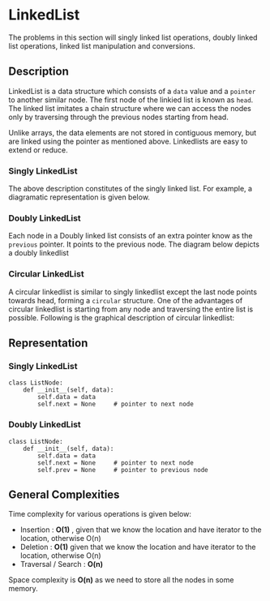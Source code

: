 # LinkedList

The problems in this section will singly linked list operations, doubly linked list operations,
linked list manipulation and conversions.

## Description

LinkedList is a data structure which consists of a `data` value and a `pointer` to another similar node. The first node of the linkied list
is known as `head`. The linked list imitates a chain structure where we can access the nodes only by traversing through the previous nodes starting from head.

Unlike arrays, the data elements are not stored in contiguous memory, but are linked using the pointer as mentioned above. Linkedlists are easy to extend or reduce. 

### Singly LinkedList

The above description constitutes of the singly linked list. For example, a diagramatic representation is given below.

### Doubly LinkedList

Each node in a Doubly linked list consists of an extra pointer know as the `previous` pointer. It points to the previous node.
The diagram below depicts a doubly linkedlist

### Circular LinkedList

A circular linkedlist is similar to singly linkedlist except the last node points towards head, forming a `circular` structure.
One of the advantages of circular linkedlist is starting from any node and traversing the entire list is possible.
Following is the graphical description of circular linkedlist:

## Representation

### Singly LinkedList

```
class ListNode:
    def __init__(self, data):
        self.data = data
        self.next = None     # pointer to next node

```

### Doubly LinkedList

```
class ListNode:
    def __init__(self, data):
        self.data = data
        self.next = None     # pointer to next node
        self.prev = None     # pointer to previous node

```

## General Complexities

Time complexity for various operations is given below:
- Insertion : <b>O(1)</b> , given that we know the location and have iterator to the location, otherwise O(n)
- Deletion : <b>O(1)</b> given that we know the location and have iterator to the location, otherwise O(n)
- Traversal / Search : <b>O(n)</b>

Space complexity is <b>O(n)</b> as we need to store all the nodes in some memory.